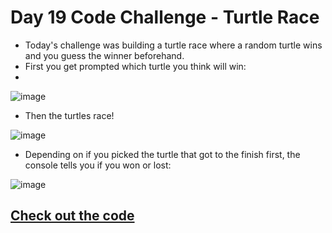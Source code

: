 # Day 19 Code Challenge - Turtle Race

- Today's challenge was building a turtle race where a random turtle wins and you guess the winner beforehand.
- First you get prompted which turtle you think will win:
- 
![image](https://user-images.githubusercontent.com/52113778/209189968-29dc32eb-b434-46f1-86e0-cf08ac7f9d50.png)
- Then the turtles race!

![image](https://user-images.githubusercontent.com/52113778/209190034-db4f2bc1-a02f-4d1b-bd7d-fc41420b774e.png)

- Depending on if you picked the turtle that got to the finish first, the console tells you if you won or lost:

![image](https://user-images.githubusercontent.com/52113778/209190145-f05a5766-ddf8-477d-a4ad-17bc868fae69.png)

## [Check out the code](https://github.com/TroyCaywood/Python/blob/main/100%20Days%20of%20Code/CodeChallenges/Day-19/Day_19-TurtleRace.py)
